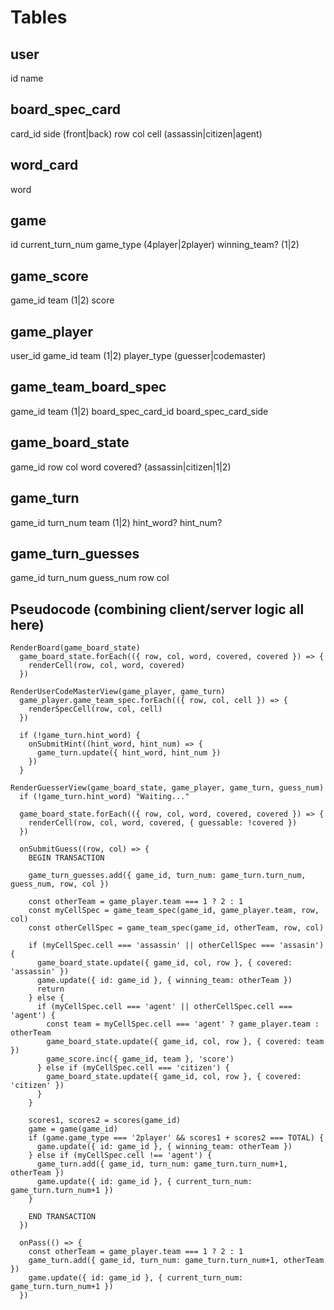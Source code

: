 # Tables

## user
id
name

## board_spec_card
card_id
side (front|back)
row
col
cell (assassin|citizen|agent)

## word_card
word

## game
id
current_turn_num
game_type (4player|2player)
winning_team? (1|2)

## game_score
game_id
team (1|2)
score

## game_player
user_id
game_id
team (1|2)
player_type (guesser|codemaster)

## game_team_board_spec
game_id
team (1|2)
board_spec_card_id
board_spec_card_side

## game_board_state
game_id
row
col
word
covered? (assassin|citizen|1|2)

## game_turn
game_id
turn_num
team (1|2)
hint_word?
hint_num?

## game_turn_guesses
game_id
turn_num
guess_num
row
col


## Pseudocode (combining client/server logic all here)

```
RenderBoard(game_board_state)
  game_board_state.forEach(({ row, col, word, covered, covered }) => {
    renderCell(row, col, word, covered)
  })

RenderUserCodeMasterView(game_player, game_turn)
  game_player.game_team_spec.forEach(({ row, col, cell }) => {
    renderSpecCell(row, col, cell)
  })

  if (!game_turn.hint_word) {
    onSubmitHint((hint_word, hint_num) => {
      game_turn.update({ hint_word, hint_num })
    })
  }

RenderGuesserView(game_board_state, game_player, game_turn, guess_num)
  if (!game_turn.hint_word) "Waiting..."

  game_board_state.forEach(({ row, col, word, covered, covered }) => {
    renderCell(row, col, word, covered, { guessable: !covered })
  })

  onSubmitGuess((row, col) => {
    BEGIN TRANSACTION

    game_turn_guesses.add({ game_id, turn_num: game_turn.turn_num, guess_num, row, col })

    const otherTeam = game_player.team === 1 ? 2 : 1
    const myCellSpec = game_team_spec(game_id, game_player.team, row, col)
    const otherCellSpec = game_team_spec(game_id, otherTeam, row, col)

    if (myCellSpec.cell === 'assassin' || otherCellSpec === 'assasin') {
      game_board_state.update({ game_id, col, row }, { covered: 'assassin' })
      game.update({ id: game_id }, { winning_team: otherTeam })
      return
    } else {
      if (myCellSpec.cell === 'agent' || otherCellSpec.cell === 'agent') {
        const team = myCellSpec.cell === 'agent' ? game_player.team : otherTeam
        game_board_state.update({ game_id, col, row }, { covered: team })
        game_score.inc({ game_id, team }, 'score')
      } else if (myCellSpec.cell === 'citizen') {
        game_board_state.update({ game_id, col, row }, { covered: 'citizen' })
      }
    }

    scores1, scores2 = scores(game_id)
    game = game(game_id)
    if (game.game_type === '2player' && scores1 + scores2 === TOTAL) {
      game.update({ id: game_id }, { winning_team: otherTeam })
    } else if (myCellSpec.cell !== 'agent') {
      game_turn.add({ game_id, turn_num: game_turn.turn_num+1, otherTeam })
      game.update({ id: game_id }, { current_turn_num: game_turn.turn_num+1 })
    }

    END TRANSACTION
  })

  onPass(() => {
    const otherTeam = game_player.team === 1 ? 2 : 1
    game_turn.add({ game_id, turn_num: game_turn.turn_num+1, otherTeam })
    game.update({ id: game_id }, { current_turn_num: game_turn.turn_num+1 })
  })
```
